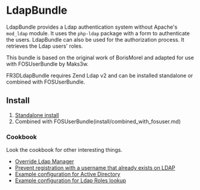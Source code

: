 LdapBundle
==========

LdapBundle provides a Ldap authentication system without Apache's `mod_ldap` module.
It uses the `php-ldap` package with a form to authenticate the users.
LdapBundle can also be used for the authorization process. It retrieves the Ldap users' roles.

This bundle is based on the original work of BorisMorel and adapted for use with FOSUserBundle by Maks3w.

FR3DLdapBundle requires Zend Ldap v2 and can be installed standalone or combined with FOSUserBundle.

Install
-------
1. [Standalone install](install/standalone.md)
2. Combined with FOSUserBundle(install/combined_with_fosuser.md)

### Cookbook

Look the cookbook for other interesting things.

- [Override Ldap Manager](cookbook/override_ldap-manager.md)
- [Prevent registration with a username that already exists on LDAP](cookbook/validator.md)
- [Example configuration for Active Directory](cookbook/active-directory.md)
- [Example configuration for Ldap Roles lookup](cookbook/roles_from_ldap.md)
